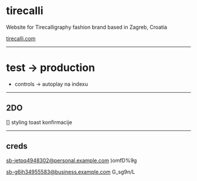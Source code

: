# tirecalli

Website for Tirecalligraphy fashion brand based in Zagreb, Croatia

[tirecalli.com](https://tirecalli.com)

---

# test -> production

- controls -> autoplay na indexu

---

## 2DO

[] styling toast konfirmacije

---

## creds

sb-jetpq4948302@personal.example.com
)omfD%9g

sb-g6ih34955583@business.example.com
G_sg9n/L
